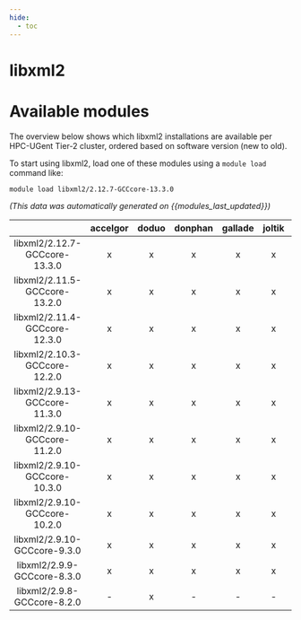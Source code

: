 ```yaml
---
hide:
  - toc
---
```


libxml2
=======

# Available modules


The overview below shows which libxml2 installations are available per HPC-UGent Tier-2 cluster, ordered based on software version (new to old).

To start using libxml2, load one of these modules using a `module load` command like:

```shell
module load libxml2/2.12.7-GCCcore-13.3.0
```

*(This data was automatically generated on {{modules_last_updated}})*  

| |accelgor|doduo|donphan|gallade|joltik|shinx|skitty|
| :---: | :---: | :---: | :---: | :---: | :---: | :---: | :---: |
|libxml2/2.12.7-GCCcore-13.3.0|x|x|x|x|x|x|x|
|libxml2/2.11.5-GCCcore-13.2.0|x|x|x|x|x|x|x|
|libxml2/2.11.4-GCCcore-12.3.0|x|x|x|x|x|x|x|
|libxml2/2.10.3-GCCcore-12.2.0|x|x|x|x|x|x|-|
|libxml2/2.9.13-GCCcore-11.3.0|x|x|x|x|x|x|-|
|libxml2/2.9.10-GCCcore-11.2.0|x|x|x|x|x|x|-|
|libxml2/2.9.10-GCCcore-10.3.0|x|x|x|x|x|-|-|
|libxml2/2.9.10-GCCcore-10.2.0|x|x|x|x|x|-|-|
|libxml2/2.9.10-GCCcore-9.3.0|x|x|x|x|x|-|-|
|libxml2/2.9.9-GCCcore-8.3.0|x|x|x|x|x|-|-|
|libxml2/2.9.8-GCCcore-8.2.0|-|x|-|-|-|-|-|
